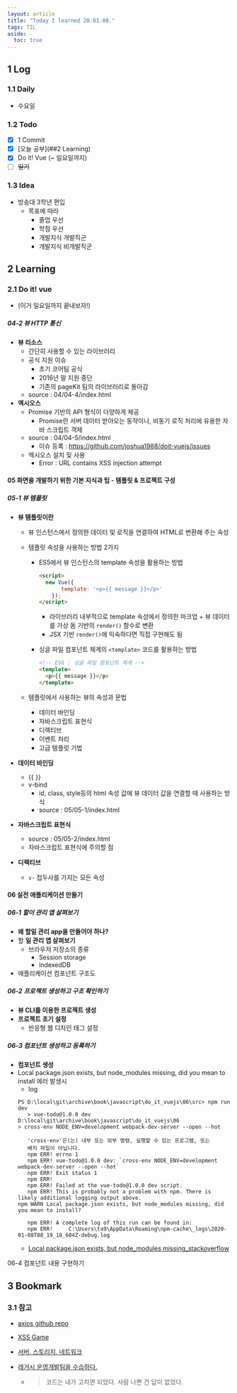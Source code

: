 ```yaml
---
layout: article
title: "Today I learned 20.01.08."
tags: TIL
aside:
  toc: true
---
```


## 1 Log

### 1.1 Daily

- 수요일


### 1.2 Todo

- [x] 1 Commit
- [x] [오늘 공부](##2 Learning)
- [x] Do it! Vue (~ 일요일까지)
- [ ] ~~일기~~

### 1.3 Idea

- 방송대 3학년 편입
  - 목표에 따라
    - 졸업 우선
    - 학점 우선
    - 개발지식 개발직군
    - 개발지식 비개발직군




## 2 Learning

### 2.1 Do it! vue

- (이거 일요일까지 끝내보자!)

##### 04-2 뷰 HTTP 통신

- **뷰 리소스**
  - 간단히 사용할 수 있는 라이브러리
  - 공식 지원 이슈
    - 초기 코어팀 공식
    - 2016년 말 지원 중단
    - 기존의 pageKit 팀의 라이브러리로 돌아감
  - source : 04/04-4/index.html
- **엑시오스**
  - Promise 기반의 API 형식이 다양하게 제공
    - Promise란 서버 데이터 받아오는 동작이나, 비동기 로직 처리에 유용한 자바 스크립트 객체
  - source : 04/04-5/index.html
    - 이슈 등록 : https://github.com/joshua1988/doit-vuejs/issues
  - 엑시오스 설치 및 사용
    - Error : URL contains XSS injection attempt

#### 05 화면을 개발하기 위한 기본 지식과 팁 - 템플릿 & 프로젝트 구성

##### 05-1 뷰 템플릿

- **뷰 템플릿이란**
  - 뷰 인스턴스에서 정의한 데이터 및 로직을 연결하여 HTML로 변환해 주는 속성
  
  - 템플릿 속성을 사용하는 방법 2가지
    
    - ES5에서 뷰 인스턴스의 template 속성을 활용하는 방법
    
      ```html
      <script>
      	new Vue({
             template: '<p>{{ message }}</p>' 
          });
      </script>
      ```
    
      - 라이브러리 내부적으로 template 속성에서 정의한 마크업 + 뷰 데이터를 가상 돔 기반의 `render()` 함수로 변환
      - JSX 기반 `render()`에 익숙하다면 직접 구현해도 됨
    
    - 싱글 파일 컴포넌트 체계의 `<template>` 코드를 활용하는 방법
    
      ```html
      <!-- ES6 : 싱글 파일 컴포넌트 체계 -->
      <template>
      	<p>{{ message }}</p>
      </template>
      ```
    
  - 템플릿에서 사용하는 뷰의 속성과 문법
  
    - 데이터 바인딩
    - 자바스크립트 표현식
    - 디렉티브
    - 이벤트 처리
    - 고급 템플릿 기법
  
- **데이터 바인딩**

  - {{ }}
  - v-bind
    - id, class, style등의 html 속성 값에 뷰 데이터 값을 연결할 때 사용하는 방식
    - source : 05/05-1/index.html

- **자바스크립트 표현식**
  - source : 05/05-2/index.html
  - 자바스크립트 표현식에 주의할 점
- **디렉티브**
  
  - `v-` 접두사를 가지는 모든 속성

#### 06 실전 애플리케이션 만들기

##### 06-1 할이 관리 앱 살펴보기

- **왜 할일 관리 app을 만들어야 하나?**
- 할 **일 관리 앱 살펴보기**
  - 브라우저 저장소의 종류
    - Session storage
    - indexedDB
- 애플리케이션 컴포넌트 구조도



##### 06-2 프로젝트 생성하고 구조 확인하기

- **뷰 CLI를 이용한 프로젝트 생성**
- **프로젝트 초기 설정**
  - 반응형 웹 디자인 태그 설정

##### 06-3 컴포넌트 생성하고 등록하기

- **컴포넌트 생성**
- Local package.json exists, but node_modules missing, did you mean to install 에러 발생시
	- log
     ```shell
     PS D:\local\git\archive\book\javascript\do_it_vuejs\06\src> npm run dev    
        > vue-todo@1.0.0 dev D:\local\git\archive\book\javascript\do_it_vuejs\06
    > cross-env NODE_ENV=development webpack-dev-server --open --hot
        
        'cross-env'은(는) 내부 또는 외부 명령, 실행할 수 있는 프로그램, 또는
        배치 파일이 아닙니다.
        npm ERR! errno 1
        npm ERR! vue-todo@1.0.0 dev: `cross-env NODE_ENV=development webpack-dev-server --open --hot`
        npm ERR! Exit status 1
        npm ERR!
        npm ERR! Failed at the vue-todo@1.0.0 dev script.
        npm ERR! This is probably not a problem with npm. There is likely additional logging output above.
    npm WARN Local package.json exists, but node_modules missing, did you mean to install?
        
        npm ERR! A complete log of this run can be found in:
        npm ERR!     C:\Users\ta9\AppData\Roaming\npm-cache\_logs\2020-01-08T08_19_18_604Z-debug.log
    ```
  - [Local package.json exists, but node_modules missing_stackoverflow](https://stackoverflow.com/questions/50355263/local-package-json-exists-but-node-modules-missing)

06-4 컴포넌트 내용 구현하기


## 3 Bookmark
### 3.1 참고

- [axios github repo](https://github.com/axios/axios)

- [XSS Game](https://xss-game.appspot.com/level1)

- [서버, 스토리지, 네트워크](https://smartcontentcenter.tistory.com/689)
- [레거시 운영개발팀을 수습하다.](https://greypencil.tistory.com/113)

  - > 코드는 내가 고치면 되었다. 사람 나쁜 건 답이 없었다.